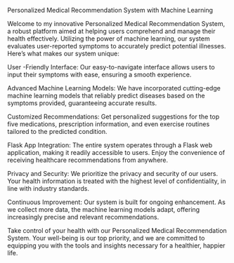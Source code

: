 Personalized Medical Recommendation System with Machine Learning

Welcome to my innovative Personalized Medical Recommendation System, a robust platform aimed at helping users comprehend and manage their health effectively. Utilizing the power of machine learning, our system evaluates user-reported symptoms to accurately predict potential illnesses. Here’s what makes our system unique:

User -Friendly Interface: Our easy-to-navigate interface allows users to input their symptoms with ease, ensuring a smooth experience.

Advanced Machine Learning Models: We have incorporated cutting-edge machine learning models that reliably predict diseases based on the symptoms provided, guaranteeing accurate results.

Customized Recommendations: Get personalized suggestions for the top five medications, prescription information, and even exercise routines tailored to the predicted condition.

Flask App Integration: The entire system operates through a Flask web application, making it readily accessible to users. Enjoy the convenience of receiving healthcare recommendations from anywhere.

Privacy and Security: We prioritize the privacy and security of our users. Your health information is treated with the highest level of confidentiality, in line with industry standards.

Continuous Improvement: Our system is built for ongoing enhancement. As we collect more data, the machine learning models adapt, offering increasingly precise and relevant recommendations.

Take control of your health with our Personalized Medical Recommendation System. Your well-being is our top priority, and we are committed to equipping you with the tools and insights necessary for a healthier, happier life.


